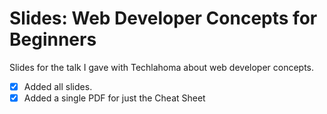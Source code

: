 # Slides: Web Developer Concepts for Beginners
Slides for the talk I gave with Techlahoma about web developer concepts.

  - [x] Added all slides.
  - [x] Added a single PDF for just the Cheat Sheet

